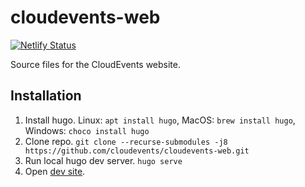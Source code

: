 # cloudevents-web

[![Netlify Status](https://api.netlify.com/api/v1/badges/4718c8cb-9281-43aa-a411-d542cefcea15/deploy-status)](https://app.netlify.com/sites/cloudevents-io/deploys)

Source files for the CloudEvents website.

## Installation

1. Install hugo. Linux: `apt install hugo`, MacOS: `brew install hugo`, Windows: `choco install hugo`
1. Clone repo. `git clone --recurse-submodules -j8 https://github.com/cloudevents/cloudevents-web.git`
1. Run local hugo dev server. `hugo serve`
1. Open [dev site](http://localhost:1313/). 
